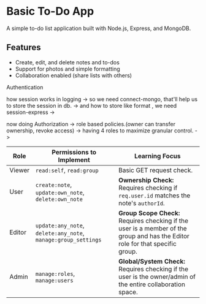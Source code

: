 # Basic To-Do App

A simple to-do list application built with Node.js, Express, and MongoDB.

## Features
- Create, edit, and delete notes and to-dos
- Support for photos and simple formatting
- Collaboration enabled (share lists with others)












Authentication

how session works in logging
-> so we need connect-mongo, that'll help us to store the session in db.
-> and how to store like format , we need session-express
-> 


now doing Authorization
-> role based policies.(owner can transfer ownership, revoke access)
->  having 4 roles to maximize granular control.
-> 

| Role   | Permissions to Implement                                        | Learning Focus                                                                                             |
|--------|-----------------------------------------------------------------|------------------------------------------------------------------------------------------------------------|
| Viewer | `read:self`, `read:group`                                       | Basic GET request check.                                                                                   |
| User   | `create:note`, `update:own_note`, `delete:own_note`             | **Ownership Check:** Requires checking if `req.user.id` matches the note's `authorId`.                     |
| Editor | `update:any_note`, `delete:any_note`, `manage:group_settings`   | **Group Scope Check:** Requires checking if the user is a member of the group and has the Editor role for that specific group. |
| Admin  | `manage:roles`, `manage:users`                                  | **Global/System Check:** Requires checking if the user is the owner/admin of the entire collaboration space. |